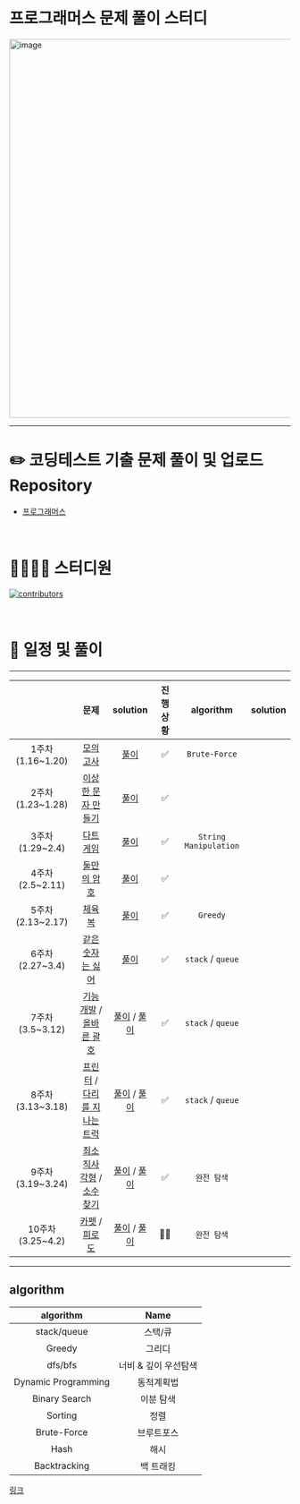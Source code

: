 # 프로그래머스 문제 풀이 스터디

<img width="677" alt="image" src="https://user-images.githubusercontent.com/76567238/215252545-9c67b9dd-9429-4cd4-8797-3e04968856e2.png">

---

# ✏️ **코딩테스트 기출 문제 풀이 및 업로드 Repository**

- [프로그래머스](https://school.programmers.co.kr/learn/challenges?order=acceptance_desc&page=1)

<br>

# 👨‍👩‍👧‍👦 스터디원

[![contributors](https://contrib.rocks/image?repo=Gamangjum-lihou/coding-test-study)](https://github.com/Gamangjum-lihou/coding-test-study/graphs/contributors)

<br>

# 📅 일정 및 풀이

---

|                  |                                                                               문제                                                                                |                                                                                                                                   solution                                                                                                                                   | 진행 상황 |       algorithm       | solution |
| :--------------: | :---------------------------------------------------------------------------------------------------------------------------------------------------------------: | :--------------------------------------------------------------------------------------------------------------------------------------------------------------------------------------------------------------------------------------------------------------------------: | :-------: | :-------------------: | :------: |
| 1주차(1.16~1.20) |                                           [모의 고사](https://school.programmers.co.kr/learn/courses/30/lessons/42840)                                            |                                                                           [풀이](https://github.com/Gamangjum-lihou/coding-test-study/blob/main/level-1/%EB%AA%A8%EC%9D%98_%EA%B3%A0%EC%82%AC.js)                                                                            |    ✅     |     `Brute-Force`     |
| 2주차(1.23~1.28) |                                       [이상한 문자 만들기](https://school.programmers.co.kr/learn/courses/30/lessons/12930)                                       |                                                         [풀이](https://github.com/Gamangjum-lihou/coding-test-study/blob/main/level-1/%EC%9D%B4%EC%83%81%ED%95%9C_%EB%AC%B8%EC%9E%90_%EB%A7%8C%EB%93%A4%EA%B8%B0.js)                                                         |    ✅     |
| 3주차(1.29~2.4)  |                                           [다트 게임](https://school.programmers.co.kr/learn/courses/30/lessons/17682)                                            |                                                                           [풀이](https://github.com/Gamangjum-lihou/coding-test-study/blob/main/level-1/%EB%8B%A4%ED%8A%B8_%EA%B2%8C%EC%9E%84.js)                                                                            |    ✅     | `String Manipulation` |
| 4주차(2.5~2.11)  |                                          [둘만의 암호](https://school.programmers.co.kr/learn/courses/30/lessons/155652)                                          |                                                                       [풀이](https://github.com/Gamangjum-lihou/coding-test-study/blob/main/level-1/%EB%91%98%EB%A7%8C%EC%9D%98_%EC%95%94%ED%98%B8.js)                                                                       |    ✅     |
| 5주차(2.13~2.17) |                                   [체육복](https://school.programmers.co.kr/learn/courses/30/lessons/42862?language=javascript)                                   |                                                                                [풀이](https://github.com/Gamangjum-lihou/coding-test-study/blob/main/level-1/%EC%B2%B4%EC%9C%A1%EB%B3%B5.js)                                                                                 |    ✅     |       `Greedy`        |
| 6주차(2.27~3.4)  |                                        [같은숫자는 싫어](https://school.programmers.co.kr/learn/courses/30/lessons/12906)                                         |                                                                                [풀이](https://github.com/Gamangjum-lihou/coding-test-study/blob/main/level-1/%EC%B2%B4%EC%9C%A1%EB%B3%B5.js)                                                                                 |    ✅     |   `stack` / `queue`   |
| 7주차(3.5~3.12)  |   [기능 개발](https://school.programmers.co.kr/learn/courses/30/lessons/42586) / [올바른 괄호](https://school.programmers.co.kr/learn/courses/30/lessons/12909)   |          [풀이](https://github.com/Gamangjum-lihou/coding-test-study/blob/main/level-2/%EA%B8%B0%EB%8A%A5%EA%B0%9C%EB%B0%9C.js) / [풀이](https://github.com/Gamangjum-lihou/coding-test-study/blob/main/level-2/%EC%98%AC%EB%B0%94%EB%A5%B8_%EA%B4%84%ED%98%B8.js)           |    ✅     |   `stack` / `queue`   |
| 8주차(3.13~3.18) | [프린터](https://school.programmers.co.kr/learn/courses/30/lessons/42587) / [다리를 지나는 트럭](https://school.programmers.co.kr/learn/courses/30/lessons/42583) | [풀이](https://github.com/Gamangjum-lihou/coding-test-study/blob/main/level-2/%ED%94%84%EB%A6%B0%ED%84%B0.js) / [풀이](https://github.com/Gamangjum-lihou/coding-test-study/blob/main/level-2/%EB%8B%A4%EB%A6%AC%EB%A5%BC_%EC%A7%80%EB%82%98%EB%8A%94_%ED%8A%B8%EB%9F%AD.js) |    ✅     |   `stack` / `queue`   |
| 9주차(3.19~3.24) |   [최소직사각형](https://school.programmers.co.kr/learn/courses/30/lessons/86491) / [소수찾기](https://school.programmers.co.kr/learn/courses/30/lessons/42839)   | [풀이](https://github.com/Gamangjum-lihou/coding-test-study/blob/main/level-2/%ED%94%84%EB%A6%B0%ED%84%B0.js) / [풀이](https://github.com/Gamangjum-lihou/coding-test-study/blob/main/level-2/%EB%8B%A4%EB%A6%AC%EB%A5%BC_%EC%A7%80%EB%82%98%EB%8A%94_%ED%8A%B8%EB%9F%AD.js) |    ✅     |      `완전 탐색`      |
| 10주차(3.25~4.2) |        [카펫](https://school.programmers.co.kr/learn/courses/30/lessons/42842) / [피로도](https://school.programmers.co.kr/learn/courses/30/lessons/87946)        | [풀이](https://github.com/Gamangjum-lihou/coding-test-study/blob/main/level-2/%ED%94%84%EB%A6%B0%ED%84%B0.js) / [풀이](https://github.com/Gamangjum-lihou/coding-test-study/blob/main/level-2/%EB%8B%A4%EB%A6%AC%EB%A5%BC_%EC%A7%80%EB%82%98%EB%8A%94_%ED%8A%B8%EB%9F%AD.js) |    🚴‍♂️     |      `완전 탐색`      |

---

## algorithm

|      algorithm      |         Name         |
| :-----------------: | :------------------: |
|     stack/queue     |       스택/큐        |
|       Greedy        |        그리디        |
|       dfs/bfs       | 너비 & 깊이 우선탐색 |
| Dynamic Programming |      동적계획법      |
|    Binary Search    |      이분 탐색       |
|       Sorting       |         정렬         |
|     Brute-Force     |      브루트포스      |
|        Hash         |         해시         |
|    Backtracking     |      백 트래킹       |

[링크](https://velog.io/@pppp0722/%EC%BD%94%EB%94%A9%ED%85%8C%EC%8A%A4%ED%8A%B8-%EB%AC%B8%EC%A0%9C-%EC%9C%A0%ED%98%95-%EC%A0%95%EB%A6%AC)
